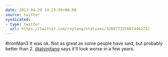 ```yaml
---
date: 2013-04-29 14:23:59+00:00
source: twitter
syndicated:
- type: twitter
  url: https://twitter.com/roytang/statuses/328877325867446273/
---
```


#IronMan3 It was ok. Not as great as some people have said, but probably better than 2. [@alvinjtang](https://twitter.com/alvinjtang/) says it'll look worse in a few years.